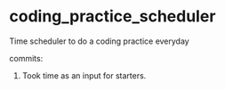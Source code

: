 # coding_practice_scheduler
Time scheduler to do a coding practice everyday

commits:

1. Took time as an input for starters.


